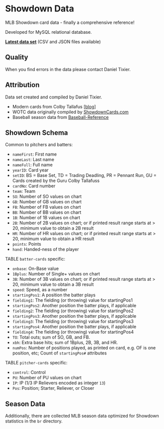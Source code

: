 # Showdown Data
MLB Showdown card data - finally a comprehensive reference!

Developed for MySQL relational database.

[**Latest data set**](https://github.com/digitgopher/showdown-data/releases/latest) (CSV and JSON files available)

## Quality
When you find errors in the data please contact Daniel Tixier.

## Attribution
Data set created and compiled by Daniel Tixier.

- Modern cards from Colby Tallafus [[blog](http://mlbshowdowncards.blogspot.com/)]
- WOTC data originally compiled by [ShowdownCards.com](http://www.showdowncards.com)
- Baseball season data from [Baseball-Reference](http://www.baseball-reference.com/)

## Showdown Schema

Common to pitchers and batters:
- `nameFirst`: First name
- `nameLast`: Last name
- `nameFull`: Full name
- `yearID`: Card year
- `setID`: BS = Base Set, TD = Trading Deadling, PR = Pennant Run, GU = Cards created by the Guru Colby Tallafuss
- `cardNo`: Card number
- `team`: Team
- `SO`: Number of SO values on chart
- `GB`: Number of GB values on chart
- `FB`: Number of FB values on chart
- `BB`: Number of BB values on chart
- `1B`: Number of 1B values on chart
- `2B`: Number of 2B values on chart; or if printed result range starts at > 20, minimum value to obtain a 2B result
- `HR`: Number of HR values on chart; or if printed result range starts at > 20, minimum value to obtain a HR result
- `points`: Points
- `hand`: Handed-ness of the player

TABLE `batter-cards` specific:
- `onbase`: On-Base value
- `1Bplus`: Number of Single+ values on chart
- `3B`: Number of 3B values on chart; or if printed result range starts at > 20, minimum value to obtain a 3B result
- `speed`: Speed, as a number
- `startingPos1`: A position the batter plays
- `fielding1`: The fielding (or throwing) value for startingPos1
- `startingPos2`: Another position the batter plays, if applicable
- `fielding2`: The fielding (or throwing) value for startingPos2
- `startingPos3`: Another position the batter plays, if applicable
- `fielding3`: The fielding (or throwing) value for startingPos3
- `startingPos4`: Another position the batter plays, if applicable
- `fielding4`: The fielding (or throwing) value for startingPos4
- `TO`: Total outs; sum of SO, GB, and FB.
- `xbh`: Extra base hits; sum of 1Bplus, 2B, 3B, and HR.
- `numPos`: Number of positions played, as printed on card, e.g. OF is one position, etc; Count of `startingPos#` attributes

TABLE `pitcher-cards` specific:
- `control`: Control
- `PU`: Number of PU values on chart
- `IP`: IP (1/3 IP Relievers encoded as integer `13`)
- `Pos`: Position; Starter, Reliever, or Closer


## Season Data
Additionally, there are collected MLB season data optimized for Showdown statistics in the `br` directory.
